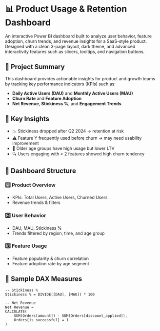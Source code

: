 # 📊 Product Usage & Retention Dashboard

An interactive Power BI dashboard built to analyze user behavior, feature adoption, churn trends, and revenue insights for a SaaS-style product. Designed with a clean 3-page layout, dark theme, and advanced interactivity features such as slicers, tooltips, and navigation buttons.

## 🧠 Project Summary

This dashboard provides actionable insights for product and growth teams by tracking key performance indicators (KPIs) such as:
- **Daily Active Users (DAU)** and **Monthly Active Users (MAU)**
- **Churn Rate** and **Feature Adoption**
- **Net Revenue**, **Stickiness %**, and **Engagement Trends**

## 🌟 Key Insights

- 📉 Stickiness dropped after Q2 2024 → retention at risk  
- ⚠️ Feature Y frequently used before churn → may need usability improvement  
- 👴 Older age groups have high usage but lower LTV  
- 🔍 Users engaging with < 2 features showed high churn tendency

## 📄 Dashboard Structure

### 1️⃣ Product Overview  
- KPIs: Total Users, Active Users, Churned Users  
- Revenue trends & filters

### 2️⃣ User Behavior  
- DAU, MAU, Stickiness %  
- Trends filtered by region, time, and age group

### 3️⃣ Feature Usage  
- Feature popularity & churn correlation  
- Feature adoption rate by age segment

## 🧮 Sample DAX Measures

```DAX
-- Stickiness %
Stickiness % = DIVIDE([DAU], [MAU]) * 100

-- Net Revenue
Net Revenue = 
CALCULATE(
    SUM(Orders[amount]) - SUM(Orders[discount_applied]),
    Orders[is_successful] = 1
)
